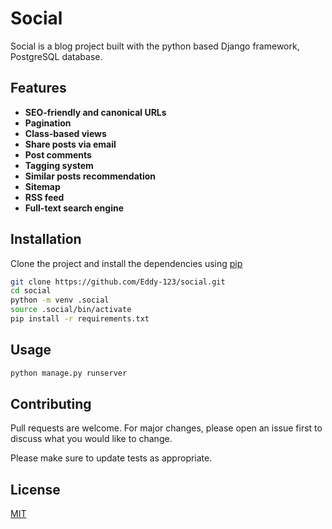 # Social

Social is a blog project built with the python based Django framework, PostgreSQL database.

## Features

- **SEO-friendly and canonical URLs**
- **Pagination**
- **Class-based views**
- **Share posts via email**
- **Post comments**
- **Tagging system**
- **Similar posts recommendation**
- **Sitemap**
- **RSS feed**
- **Full-text search engine**

## Installation

Clone the project and install the dependencies using [pip](https://pip.pypa.io/en/stable/)

```bash
git clone https://github.com/Eddy-123/social.git
cd social
python -m venv .social
source .social/bin/activate
pip install -r requirements.txt
```

## Usage

```bash
python manage.py runserver
```

## Contributing

Pull requests are welcome. For major changes, please open an issue first to discuss what you would like to change.

Please make sure to update tests as appropriate.

## License

[MIT](https://choosealicense.com/licenses/mit/)